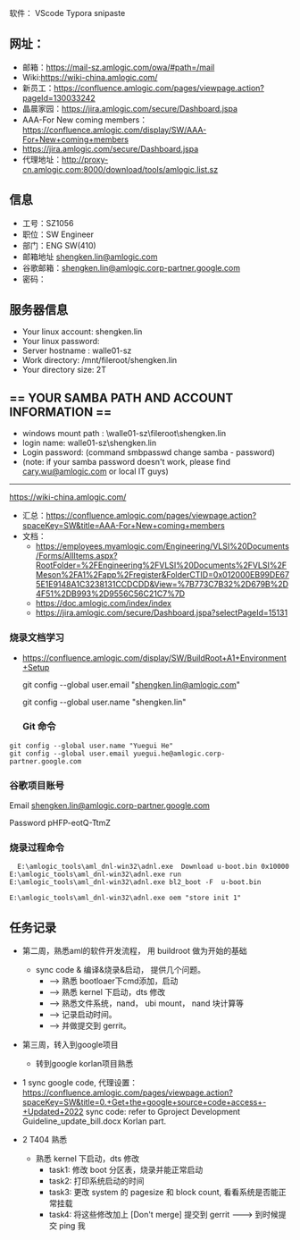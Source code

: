 
软件：
VScode
Typora
snipaste


## 网址：
- 邮箱：https://mail-sz.amlogic.com/owa/#path=/mail
- Wiki:https://wiki-china.amlogic.com/
- 新员工：https://confluence.amlogic.com/pages/viewpage.action?pageId=130033242
- 晶晨家园：https://jira.amlogic.com/secure/Dashboard.jspa
- AAA-For New coming members：https://confluence.amlogic.com/display/SW/AAA-For+New+coming+members
- https://jira.amlogic.com/secure/Dashboard.jspa
- 代理地址：http://proxy-cn.amlogic.com:8000/download/tools/amlogic.list.sz

## 信息

- 工号：SZ1056
- 职位：SW Engineer
- 部门：ENG SW(410)
- 邮箱地址	shengken.lin@amlogic.com	
- 谷歌邮箱：shengken.lin@amlogic.corp-partner.google.com
- 密码：



## 服务器信息

- Your linux account:	shengken.lin
- Your linux password:	
- Server hostname :	walle01-sz  
- Work directory: /mnt/fileroot/shengken.lin
- Your directory size:	2T

== YOUR SAMBA PATH AND ACCOUNT INFORMATION ==
---------------------------------------------------
- windows mount path : \\walle01-sz\fileroot\shengken.lin
- login name:	walle01-sz\shengken.lin
- Login password:	  (command smbpasswd change samba - password)
- (note: if your samba password doesn't work, please find cary.wu@amlogic.com or local IT guys)




--------------
https://wiki-china.amlogic.com/ 
- 汇总：https://confluence.amlogic.com/pages/viewpage.action?spaceKey=SW&title=AAA-For+New+coming+members
- 文档：
	- https://employees.myamlogic.com/Engineering/VLSI%20Documents/Forms/AllItems.aspx?RootFolder=%2FEngineering%2FVLSI%20Documents%2FVLSI%2FMeson%2FA1%2Fapp%2Fregister&FolderCTID=0x012000EB99DE675E1E9148A1C3238131CCDCDD&View=%7B773C7B32%2D679B%2D4F51%2DB993%2D9556C56C21C7%7D
	- https://doc.amlogic.com/index/index
	- https://jira.amlogic.com/secure/Dashboard.jspa?selectPageId=15131
	
### 烧录文档学习

- https://confluence.amlogic.com/display/SW/BuildRoot+A1+Environment+Setup
	
	
  git config --global user.email "shengken.lin@amlogic.com"
  
  git config --global user.name "shengken.lin"


  ### Git 命令

```
git config --global user.name "Yuegui He"
git config --global user.email yuegui.he@amlogic.corp-partner.google.com
```

### 谷歌项目账号

Email		shengken.lin@amlogic.corp-partner.google.com

Password		pHFP-eotQ-TtmZ
  
  

### 烧录过程命令

```
  E:\amlogic_tools\aml_dnl-win32\adnl.exe  Download u-boot.bin 0x10000
E:\amlogic_tools\aml_dnl-win32\adnl.exe run
E:\amlogic_tools\aml_dnl-win32\adnl.exe bl2_boot -F  u-boot.bin

E:\amlogic_tools\aml_dnl-win32\adnl.exe oem "store init 1"
```


## 任务记录

- 第二周，熟悉aml的软件开发流程， 用 buildroot 做为开始的基础
	- sync code & 编译&烧录&启动， 提供几个问题。
		- --> 熟悉 bootloaer下cmd添加，启动
		- --> 熟悉 kernel 下启动，dts 修改
		- --> 熟悉文件系统，nand， ubi mount， nand 块计算等
		- --> 记录启动时间。
		- --> 并做提交到 gerrit。

- 第三周，转入到google项目		
  - 转到google korlan项目熟悉


- 1 sync google code,
代理设置： https://confluence.amlogic.com/pages/viewpage.action?spaceKey=SW&title=0.+Get+the+google+source+code+access+-+Updated+2022
sync code: refer to Gproject Development Guideline_update_bill.docx Korlan part.

- 2 T404 熟悉
   - 熟悉 kernel 下启动，dts 修改
     - task1: 修改 boot 分区表，烧录并能正常启动
	 - task2: 打印系统启动的时间
	 - task3: 更改 system 的 pagesize 和 block count, 看看系统是否能正常挂载
	 - task4: 将这些修改加上 [Don't merge] 提交到 gerrit  ---> 到时候提交 ping 我